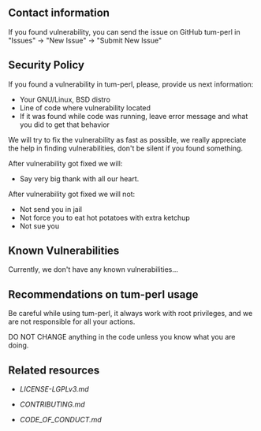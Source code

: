 ## Contact information

If you found vulnerability, you can send the issue on GitHub tum-perl in "Issues" -> "New Issue" -> "Submit New Issue"

## Security Policy

If you found a vulnerability in tum-perl, please, provide us next information:
- Your GNU/Linux, BSD distro
- Line of code where vulnerability located
- If it was found while code was running, leave error message and what you did to get that behavior

We will try to fix the vulnerability as fast as possible, we really appreciate the help in finding vulnerabilities, don't be silent if you found something.

After vulnerability got fixed we will:
- Say very big thank with all our heart.

After vulnerability got fixed we will not:
- Not send you in jail
- Not force you to eat hot potatoes with extra ketchup 
- Not sue you

## Known Vulnerabilities

Currently, we don't have any known vulnerabilities...

## Recommendations on tum-perl usage

Be careful while using tum-perl, it always work with root privileges,
and we are not responsible for all your actions.

DO NOT CHANGE anything in the code unless you know what you are doing.

## Related resources

- _LICENSE-LGPLv3.md_

- _CONTRIBUTING.md_

- _CODE_OF_CONDUCT.md_

